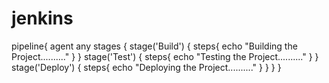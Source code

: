 # jenkins
pipeline{
agent any
stages 
{
stage('Build') 
{
steps{
echo "Building the Project.........."
}
}
stage('Test') 
{
steps{
echo "Testing the Project.........."
}
}
stage('Deploy') 
{
steps{
echo "Deploying the Project.........."
}
}
}
}

